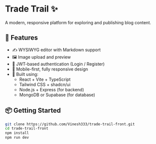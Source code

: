 # Trade Trail ✨

A modern, responsive platform for exploring and publishing blog content.

## 🚀 Features

- ✍️ WYSIWYG editor with Markdown support
- 🖼️ Image upload and preview
- 🔐 JWT-based authentication (Login / Register)
- 📱 Mobile-first, fully responsive design
- 🧠 Built using:
  - React + Vite + TypeScript
  - Tailwind CSS + shadcn/ui
  - Node.js + Express (for backend)
  - MongoDB or Supabase (for database)

## 📦 Getting Started

```bash
git clone https://github.com/Vinesh333/trade-trail-front.git
cd trade-trail-front
npm install
npm run dev
